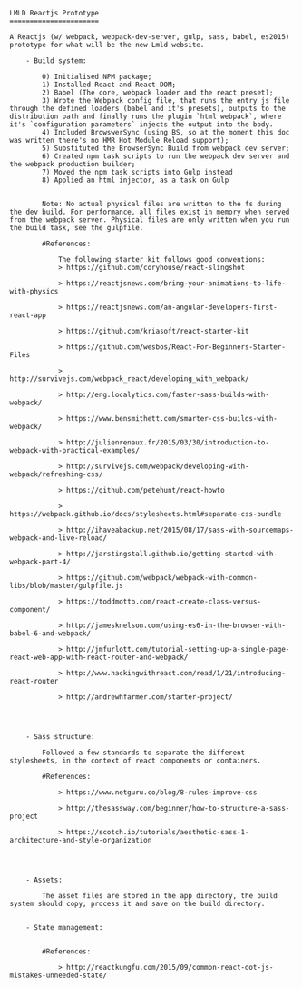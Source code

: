 
	LMLD Reactjs Prototype
	======================

	A Reactjs (w/ webpack, webpack-dev-server, gulp, sass, babel, es2015) prototype for what will be the new Lmld website.

		- Build system:

			0) Initialised NPM package;
			1) Installed React and React DOM;
			2) Babel (The core, webpack loader and the react preset);
			3) Wrote the Webpack config file, that runs the entry js file through the defined loaders (babel and it's presets), outputs to the distribution path and finally runs the plugin `html webpack`, where it's `configuration parameters` injects the output into the body.
			4) Included BrowswerSync (using BS, so at the moment this doc was written there's no HMR Hot Module Reload support);
			5) Substituted the BrowserSync Build from webpack dev server;
			6) Created npm task scripts to run the webpack dev server and the webpack production builder;
			7) Moved the npm task scripts into Gulp instead
			8) Applied an html injector, as a task on Gulp


			Note: No actual physical files are written to the fs during the dev build. For performance, all files exist in memory when served from the webpack server. Physical files are only written when you run the build task, see the gulpfile.

			#References:

				The following starter kit follows good conventions:
				> https://github.com/coryhouse/react-slingshot

				> https://reactjsnews.com/bring-your-animations-to-life-with-physics

				> https://reactjsnews.com/an-angular-developers-first-react-app

				> https://github.com/kriasoft/react-starter-kit

				> https://github.com/wesbos/React-For-Beginners-Starter-Files

				> http://survivejs.com/webpack_react/developing_with_webpack/

				> http://eng.localytics.com/faster-sass-builds-with-webpack/

				> https://www.bensmithett.com/smarter-css-builds-with-webpack/

				> http://julienrenaux.fr/2015/03/30/introduction-to-webpack-with-practical-examples/

				> http://survivejs.com/webpack/developing-with-webpack/refreshing-css/

				> https://github.com/petehunt/react-howto

				> https://webpack.github.io/docs/stylesheets.html#separate-css-bundle

				> http://ihaveabackup.net/2015/08/17/sass-with-sourcemaps-webpack-and-live-reload/

				> http://jarstingstall.github.io/getting-started-with-webpack-part-4/

				> https://github.com/webpack/webpack-with-common-libs/blob/master/gulpfile.js

				> https://toddmotto.com/react-create-class-versus-component/

				> http://jamesknelson.com/using-es6-in-the-browser-with-babel-6-and-webpack/

				> http://jmfurlott.com/tutorial-setting-up-a-single-page-react-web-app-with-react-router-and-webpack/

				> http://www.hackingwithreact.com/read/1/21/introducing-react-router

				> http://andrewhfarmer.com/starter-project/




		- Sass structure:

			Followed a few standards to separate the different stylesheets, in the context of react components or containers.

			#References:

				> https://www.netguru.co/blog/8-rules-improve-css

				> http://thesassway.com/beginner/how-to-structure-a-sass-project

				> https://scotch.io/tutorials/aesthetic-sass-1-architecture-and-style-organization




		- Assets:

			The asset files are stored in the app directory, the build system should copy, process it and save on the build directory.


		- State management:


			#References:

				> http://reactkungfu.com/2015/09/common-react-dot-js-mistakes-unneeded-state/

